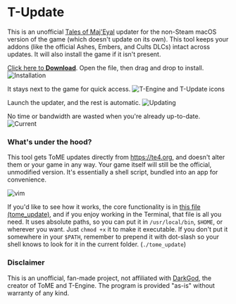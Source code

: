 # T-Update

This is an unofficial [Tales of Maj'Eyal](https://te4.org) updater for the non-Steam macOS version of the game (which doesn't update on its own). This tool keeps your addons (like the official Ashes, Embers, and Cults DLCs) intact across updates. It will also install the game if it isn't present.

[Click here to **Download**](https://github.com/diedummydie/ToME-Update/releases/download/1.0/ToME-Update.dmg). Open the file, then drag and drop to install.
![Installation](https://github.com/diedummydie/ToME-Update/blob/master/etc/dmg.png)

It stays next to the game for quick access.
![T-Engine and T-Update icons](https://github.com/diedummydie/ToME-Update/blob/master/etc/icon.png)

Launch the updater, and the rest is automatic.
![Updating](https://github.com/diedummydie/ToME-Update/blob/master/etc/updating.png)

No time or bandwidth are wasted when you're already up-to-date.
![Current](https://github.com/diedummydie/ToME-Update/blob/master/etc/updated.png)

### What's under the hood?

This tool gets ToME updates directly from <https://te4.org>, and doesn't alter them or your game in any way. Your game itself will still be the official, unmodified version. It's essentially a shell script, bundled into an app for convenience.

![vim](https://github.com/diedummydie/ToME-Update/blob/master/etc/vim.png)

If you'd like to see how it works, the core functionality is in [this file (tome_update)](https://github.com/diedummydie/ToME-Update/blob/master/T-Update.app/Contents/Resources/tome_update), and if you enjoy working in the Terminal, that file is all you need. It uses absolute paths, so you can put it in `/usr/local/bin`, `$HOME`, or wherever you want. Just `chmod +x` it to make it executable. If you don't put it somewhere in your `$PATH`, remember to prepend it with dot-slash so your shell knows to look for it in the current folder. (`./tome_update`)

### Disclaimer

This is an unofficial, fan-made project, not affiliated with [DarkGod](https://www.patreon.com/darkgodone), the creator of ToME and T-Engine. The program is provided "as-is" without warranty of any kind.
